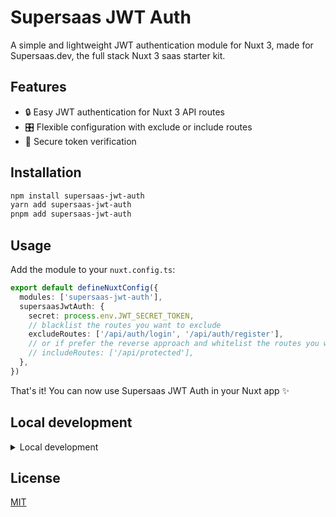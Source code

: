 # Supersaas JWT Auth

A simple and lightweight JWT authentication module for Nuxt 3, made for Supersaas.dev, the full stack Nuxt 3 saas starter kit.

## Features

- 🔒 Easy JWT authentication for Nuxt 3 API routes
- 🎛️ Flexible configuration with exclude or include routes
- 🔑 Secure token verification

## Installation

```bash
npm install supersaas-jwt-auth
yarn add supersaas-jwt-auth
pnpm add supersaas-jwt-auth
```

## Usage

Add the module to your `nuxt.config.ts`:

```ts
export default defineNuxtConfig({
  modules: ['supersaas-jwt-auth'],
  supersaasJwtAuth: {
    secret: process.env.JWT_SECRET_TOKEN,
    // blacklist the routes you want to exclude
    excludeRoutes: ['/api/auth/login', '/api/auth/register'],
    // or if prefer the reverse approach and whitelist the routes you want to protect
    // includeRoutes: ['/api/protected'],
  },
})
```

That's it! You can now use Supersaas JWT Auth in your Nuxt app ✨

## Local development

<details>
  <summary>Local development</summary>
  
  ```bash
  # Install dependencies
  npm install
  
  # Generate type stubs
  npm run dev:prepare
  
  # Develop with the playground
  npm run dev
  
  # Build the playground
  npm run dev:build
  
  # Run ESLint
  npm run lint
  
  # Run Vitest
  npm run test
  npm run test:watch
  
  # Release new version
  npm run release
  ```

</details>


## License

[MIT](./LICENSE)
